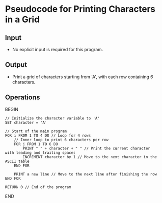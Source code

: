 # Pseudocode for Printing Characters in a Grid

## Input
- No explicit input is required for this program.

## Output
- Print a grid of characters starting from 'A', with each row containing 6 characters.

## Operations
BEGIN

    // Initialize the character variable to 'A'
    SET character = 'A'
    
    // Start of the main program
    FOR i FROM 1 TO 4 DO // Loop for 4 rows
        // Inner loop to print 6 characters per row
        FOR j FROM 1 TO 6 DO
            PRINT " " + character + " " // Print the current character with leading and trailing spaces
            INCREMENT character by 1 // Move to the next character in the ASCII table
        END FOR
        
        PRINT a new line // Move to the next line after finishing the row
    END FOR

    RETURN 0 // End of the program

END
